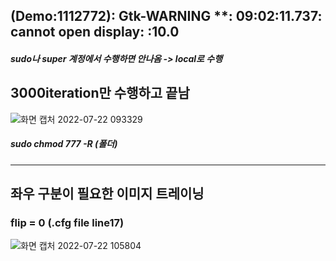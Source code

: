 ## (Demo:1112772): Gtk-WARNING **: 09:02:11.737: cannot open display: :10.0
##### sudo나 super 계정에서 수행하면 안나옴 -> local로 수행
## 3000iteration만 수행하고 끝남
![화면 캡처 2022-07-22 093329](https://user-images.githubusercontent.com/88171531/180337434-92779c25-e74a-4155-9c21-d89a957020ec.png)
##### sudo chmod 777 -R (폴더) 
___________________________
## 좌우 구분이 필요한 이미지 트레이닝
### flip = 0 (.cfg file line17)
![화면 캡처 2022-07-22 105804](https://user-images.githubusercontent.com/88171531/180345747-8e42f4b3-3617-4ca1-babc-3500acae40cf.png)
